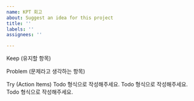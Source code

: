 ```yaml
---
name: KPT 회고
about: Suggest an idea for this project
title: ''
labels: ''
assignees: ''

---
```


Keep (유지할 항목)


Problem (문제라고 생각하는 항목)


Try (Action Items)
 Todo 형식으로 작성해주세요.
 Todo 형식으로 작성해주세요.
 Todo 형식으로 작성해주세요.
